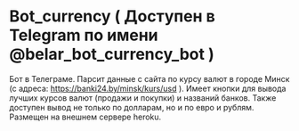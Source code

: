 # Bot_currency ( Доступен в Telegram по имени @belar_bot_currency_bot )
Бот в Телеграме. Парсит данные с сайта по курсу валют в городе Минск (с адреса: https://banki24.by/minsk/kurs/usd ). 
Имеет кнопки для вывода лучших курсов валют (продажи и покупки) и названий банков.
Также доступен вывод не только по долларам, но и по евро и рублям. Размещен на внешнем сервере heroku.
